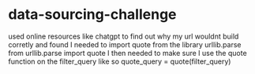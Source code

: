 # data-sourcing-challenge

used online resources like chatgpt to find out why my url wouldnt build corretly and found I needed to import quote from the library urllib.parse
from urllib.parse import quote 
I then needed to make sure I use the quote function on the filter_query like so 
quote_query = quote(filter_query)